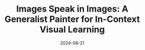 ---
layout: seminar-post
title: "Images Speak in Images: A Generalist Painter for In-Context Visual Learning"
subtitle: ''
categories: Computer Vision
tags: [Image generation, ViT]
date: 2024-08-21
pdf_url: 'https://drive.google.com/file/d/1x1Sw8JGRzVrUgvAcn6B5XkjEKeJ3CDRk/preview'
---